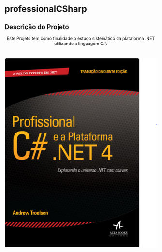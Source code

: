 # professionalCSharp
## Descrição do Projeto
<p align="center">
    Este Projeto tem como finalidade o estudo sistemático 
    da plataforma .NET utilizando a linguagem C#.
</p>
<h1>
    <img align="center" src="./assets/img/book.png">
</h1>